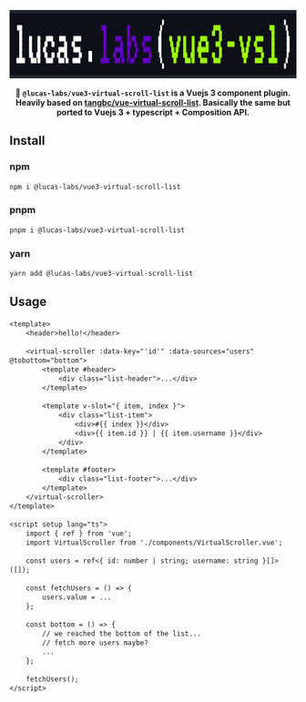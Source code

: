 <p align="center"><img src="./logo.svg" height="120"></p>

<p align="center">
<strong>
🔎 <code>@lucas-labs/vue3-virtual-scroll-list</code> is a Vuejs 3 component plugin. Heavily based on <a href="https://github.com/tangbc/vue-virtual-scroll-list">tangbc/vue-virtual-scroll-list</a>. Basically the same but ported to Vuejs 3 + typescript + Composition API.
</strong>
</p>

## Install

### npm
```bash
npm i @lucas-labs/vue3-virtual-scroll-list
```

### pnpm
```bash
pnpm i @lucas-labs/vue3-virtual-scroll-list
```

### yarn
```bash
yarn add @lucas-labs/vue3-virtual-scroll-list
```

## Usage

```vue
<template>
    <header>hello!</header>

    <virtual-scroller :data-key="'id'" :data-sources="users" @tobottom="bottom">
        <template #header>
            <div class="list-header">...</div>
        </template>

        <template v-slot="{ item, index }">
            <div class="list-item">
                <div>#{{ index }}</div>
                <div>{{ item.id }} | {{ item.username }}</div>
            </div>
        </template>

        <template #footer>
            <div class="list-footer">...</div>
        </template>
    </virtual-scroller>
</template>

<script setup lang="ts">
    import { ref } from 'vue';
    import VirtualScroller from './components/VirtualScroller.vue';

    const users = ref<{ id: number | string; username: string }[]>([]);

    const fetchUsers = () => {
        users.value = ...
    };

    const bottom = () => {
        // we reached the bottom of the list...
        // fetch more users maybe?
        ...
    };

    fetchUsers();
</script>
```
